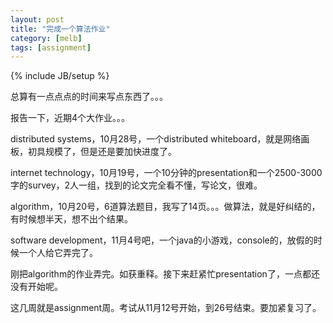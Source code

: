 ```yaml
---
layout: post
title: "完成一个算法作业"
category: [melb]
tags: [assignment]
---
```

{% include JB/setup %}

总算有一点点点的时间来写点东西了。。。

报告一下，近期4个大作业。。。

distributed systems，10月28号，一个distributed whiteboard，就是网络画板，初具规模了，但是还是要加快进度了。

internet technology，10月19号，一个10分钟的presentation和一个2500-3000字的survey，2人一组，找到的论文完全看不懂，写论文，很难。

algorithm，10月20号，6道算法题目，我写了14页。。。做算法，就是好纠结的，有时候想半天，想不出个结果。

software development，11月4号吧，一个java的小游戏，console的，放假的时候一个人给它弄完了。

刚把algorithm的作业弄完。如获重释。接下来赶紧忙presentation了，一点都还没有开始呢。

这几周就是assignment周。考试从11月12号开始，到26号结束。要加紧复习了。
